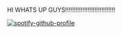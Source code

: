 HI WHATS UP GUYS!!!!!!!!!!!!!!!!!!!!!!!!!!!!!


[![spotify-github-profile](https://spotify-github-profile.vercel.app/api/view?uid=240206-hk&cover_image=true&theme=novatorem&show_offline=false&background_color=000000&interchange=false&bar_color=000000&bar_color_cover=false)](https://spotify-github-profile.vercel.app/api/view?uid=240206-hk&redirect=true)

